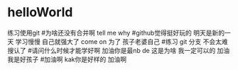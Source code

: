 # helloWorld
练习使用git
#为啥还没有合并啊
tell me why
#github觉得挺好玩的
明天是新的一天 学习慢慢 自己就强大了 come on 为了 孩子老婆自己
#练习 git 分支
不会太难搜认了
#请问什么时候才能学好啊
加油你是最nb de 
这是为啥
我一定可以的
加油
 我是好孩子
#加油啊
kak你是好样的
加油啊
 









